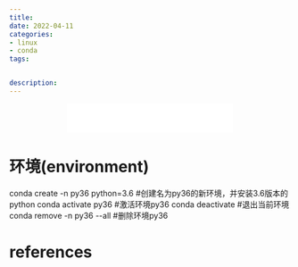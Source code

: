 ```yaml
---
title: 
date: 2022-04-11
categories:
- linux
- conda
tags:


description: 
---
```


<div align="middle"><iframe frameborder="no" border="0" marginwidth="0" marginheight="0" width=298 height=52 src="//music.163.com/outchain/player?type=2&id=2117115&auto=1&height=32"></iframe></div>


# 环境(environment)

conda create -n py36 python=3.6 #创建名为py36的新环境，并安装3.6版本的python
conda activate py36 #激活环境py36
conda deactivate #退出当前环境
conda remove -n py36 --all #删除环境py36

# references
